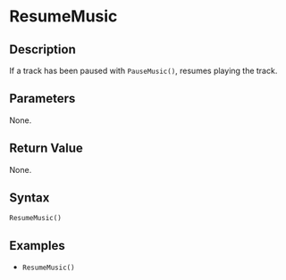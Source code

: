 # ResumeMusic

## Description
If a track has been paused with `PauseMusic()`, resumes playing the track.

## Parameters
None.

## Return Value
None.

## Syntax 
```ResumeMusic()```

## Examples
- ```ResumeMusic()```
